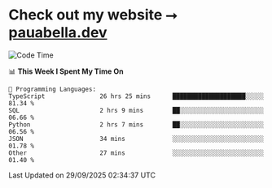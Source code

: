 # Check out my website ⭢ [pauabella.dev](https://pauabella.dev)

<!--START_SECTION:waka-->
![Code Time](http://img.shields.io/badge/Code%20Time-4%2C846%20hrs%2026%20mins-blue)

📊 **This Week I Spent My Time On** 

```text
💬 Programming Languages: 
TypeScript               26 hrs 25 mins      ████████████████████░░░░░   81.34 % 
SQL                      2 hrs 9 mins        ██░░░░░░░░░░░░░░░░░░░░░░░   06.66 % 
Python                   2 hrs 7 mins        ██░░░░░░░░░░░░░░░░░░░░░░░   06.56 % 
JSON                     34 mins             ░░░░░░░░░░░░░░░░░░░░░░░░░   01.78 % 
Other                    27 mins             ░░░░░░░░░░░░░░░░░░░░░░░░░   01.40 % 
```


 Last Updated on 29/09/2025 02:34:37 UTC
<!--END_SECTION:waka-->
